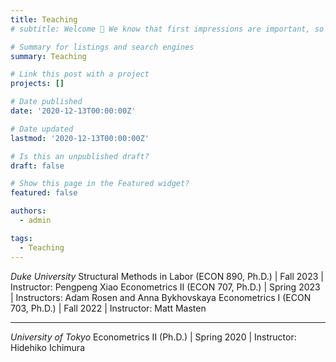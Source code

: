 ```yaml
---
title: Teaching
# subtitle: Welcome 👋 We know that first impressions are important, so we've populated your new site with some initial content to help you get familiar with everything in no time.

# Summary for listings and search engines
summary: Teaching

# Link this post with a project
projects: []

# Date published
date: '2020-12-13T00:00:00Z'

# Date updated
lastmod: '2020-12-13T00:00:00Z'

# Is this an unpublished draft?
draft: false

# Show this page in the Featured widget?
featured: false

authors:
  - admin

tags:
  - Teaching
---
```


*Duke University*
Structural Methods in Labor (ECON 890, Ph.D.) | Fall 2023 | Instructor: Pengpeng Xiao
Econometrics II (ECON 707, Ph.D.) | Spring 2023 | Instructors: Adam Rosen and Anna Bykhovskaya
Econometrics I (ECON 703, Ph.D.) | Fall 2022 | Instructor: Matt Masten

---

*University of Tokyo*
Econometrics II (Ph.D.) | Spring 2020 | Instructor: Hidehiko Ichimura